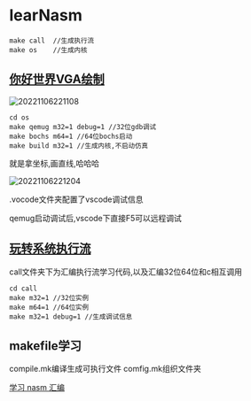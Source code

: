 # learNasm

```shell
make call  //生成执行流
make os    //生成内核
```

## [你好世界VGA绘制](https://blog.ours1984.top/posts/sets/)

![20221106221108](https://pic.ours1984.top/img/20221106221108.png!shuiyin)

```shell
cd os
make qemug m32=1 debug=1 //32位gdb调试
make bochs m64=1 //64位bochs启动
make build m32=1 //生成内核,不启动仿真
```

就是拿坐标,画直线,哈哈哈

![20221106221204](https://pic.ours1984.top/img/20221106221204.png!shuiyin)

.vocode文件夹配置了vscode调试信息

qemug启动调试后,vscode下直接F5可以远程调试

## [玩转系统执行流](https://blog.ours1984.top/posts/enterl/)

call文件夹下为汇编执行流学习代码,以及汇编32位64位和c相互调用

```shell
cd call
make m32=1 //32位实例
make m64=1 //64位实例
make m32=1 debug=1 //生成调试信息
```

## makefile学习

compile.mk编译生成可执行文件
comfig.mk组织文件夹

[学习 nasm 汇编](https://blog.ours1984.top/posts/huibian/)
